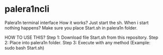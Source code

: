 # palera1ncli
Palera1n terminal interface
How it works?
Just start the sh.
When i start nothing happens?
Make sure you place Start.sh in palera1n folder.

HOW TO USE THIS?
Step 1:
Download file Start.sh from this repository.
Step 2:
Place into palera1n folder.
Step 3:
Execute with any method (Example: sudo bash Start.sh)
